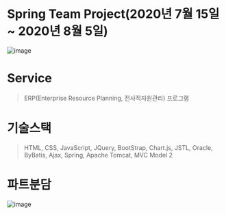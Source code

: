 # Spring Team Project(2020년 7월 15일 ~ 2020년 8월 5일)
![image](https://user-images.githubusercontent.com/7114874/120634339-191edb80-c4a6-11eb-91d9-9c0db9603c32.png)

# Service
> ERP(Enterprise Resource Planning, 전사적자원관리) 프로그램

# 기술스택
> HTML, CSS, JavaScript, JQuery, BootStrap, Chart.js, JSTL,
> Oracle, ByBatis, Ajax, Spring, Apache Tomcat, MVC Model 2

# 파트분담
![image](https://user-images.githubusercontent.com/7114874/120634484-43709900-c4a6-11eb-9846-c7a2b61145f7.png)
